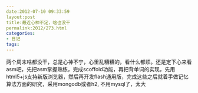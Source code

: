 ```yaml
---
date:2012-07-10 09:33:59
layout:post
title:最近心神不定，啥也没干
permalink:2012/273.html
categories:
- 日记
tags:
---
```



两个周末啥都没干，总是心神不宁，心里乱糟糟的，看什么都烦。还是定下心来看asm吧，先把asm掌握熟练，完成scoffold功能，再把背单词的实现，先用html5+js支持新版浏览器，然后再开发flash通用版，完成这些之后就着手做记忆算法方面的研究，采用mongodb或者h2, 不用mysql了，太大